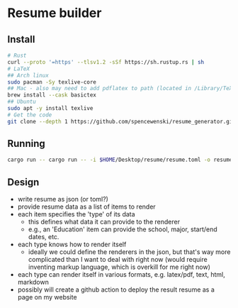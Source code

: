 # Resume builder

## Install

```bash
# Rust
curl --proto '=https' --tlsv1.2 -sSf https://sh.rustup.rs | sh
# LaTeX
## Arch linux
sudo pacman -Sy texlive-core
## Mac - also may need to add pdflatex to path (located in /Library/TeX/texbin)
brew install --cask basictex
## Ubuntu
sudo apt -y install texlive
# Get the code
git clone --depth 1 https://github.com/spencewenski/resume_generator.git
```

## Running
```bash
cargo run -- cargo run -- -i $HOME/Desktop/resume/resume.toml -o resume -d $HOME/Desktop/resume/output
```

## Design
- write resume as json (or toml?)
- provide resume data as a list of items to render
- each item specifies the 'type' of its data
    - this defines what data it can provide to the renderer
    - e.g., an 'Education' item can provide the school, major, start/end dates, etc.
- each type knows how to render itself
    - ideally we could define the renderers in the json, but that's way more complicated than I want to deal with right now (would require inventing markup language, which is overkill for me right now)
- each type can render itself in various formats, e.g. latex/pdf, text, html, markdown
- possibly will create a github action to deploy the result resume as a page on my website
